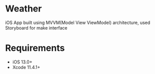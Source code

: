 # Weather

iOS App built using MVVM(Model View ViewModel) architecture, used Storyboard for make interface

# Requirements
- iOS 13.0+
- Xcode 11.4.1+
